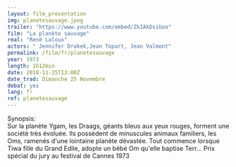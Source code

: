 ```yaml
---
layout: film_presentation
img: planetesauvage.jpeg
trailer: "https://www.youtube.com/embed/ZkIAkDsiUoo"
film: "La planète sauvage"
real: "René Laloux"
actors: " Jennifer Drakek,Jean Topart, Jean Valmont"
permalink: /film/fr/planetesauvage
year: 1973
length: 1h12min
date: 2018-11-25T13:00Z
date_trad: Dimanche 25 Novembre
debat: yes
lang: fr
ref: planetesauvage
---
```


<span class="name"> Synopsis:</span> <br/>
<span class="resumefilm"> Sur la planète Ygam, les Draags, géants bleus aux yeux rouges, forment une société très évoluée. Ils possèdent de minuscules animaux familiers, les Oms, ramenés d'une lointaine planète dévastée. Tout commence lorsque Tiwa fille du Grand Edile, adopte un bébé Om qu'elle baptise Terr... Prix spécial du jury au festival de Cannes 1973 </span>

